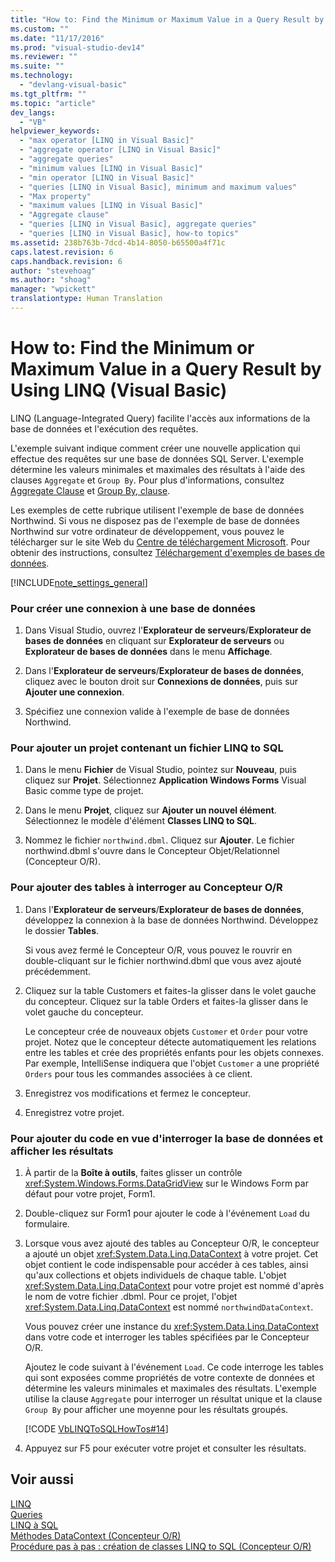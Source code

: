 ```yaml
---
title: "How to: Find the Minimum or Maximum Value in a Query Result by Using LINQ (Visual Basic) | Microsoft Docs"
ms.custom: ""
ms.date: "11/17/2016"
ms.prod: "visual-studio-dev14"
ms.reviewer: ""
ms.suite: ""
ms.technology: 
  - "devlang-visual-basic"
ms.tgt_pltfrm: ""
ms.topic: "article"
dev_langs: 
  - "VB"
helpviewer_keywords: 
  - "max operator [LINQ in Visual Basic]"
  - "aggregate operator [LINQ in Visual Basic]"
  - "aggregate queries"
  - "minimum values [LINQ in Visual Basic]"
  - "min operator [LINQ in Visual Basic]"
  - "queries [LINQ in Visual Basic], minimum and maximum values"
  - "Max property"
  - "maximum values [LINQ in Visual Basic]"
  - "Aggregate clause"
  - "queries [LINQ in Visual Basic], aggregate queries"
  - "queries [LINQ in Visual Basic], how-to topics"
ms.assetid: 238b763b-7dcd-4b14-8050-b65500a4f71c
caps.latest.revision: 6
caps.handback.revision: 6
author: "stevehoag"
ms.author: "shoag"
manager: "wpickett"
translationtype: Human Translation
---
```

# How to: Find the Minimum or Maximum Value in a Query Result by Using LINQ (Visual Basic)
LINQ \(Language\-Integrated Query\) facilite l'accès aux informations de la base de données et l'exécution des requêtes.  
  
 L'exemple suivant indique comment créer une nouvelle application qui effectue des requêtes sur une base de données SQL Server.  L'exemple détermine les valeurs minimales et maximales des résultats à l'aide des clauses `Aggregate` et `Group By`.  Pour plus d'informations, consultez [Aggregate Clause](../../../../visual-basic/language-reference/queries/aggregate-clause.md) et [Group By, clause](../../../../visual-basic/language-reference/queries/group-by-clause.md).  
  
 Les exemples de cette rubrique utilisent l'exemple de base de données Northwind.  Si vous ne disposez pas de l'exemple de base de données Northwind sur votre ordinateur de développement, vous pouvez le télécharger sur le site Web du [Centre de téléchargement Microsoft](http://go.microsoft.com/fwlink/?LinkID=98088).  Pour obtenir des instructions, consultez [Téléchargement d'exemples de bases de données](../Topic/Downloading%20Sample%20Databases.md).  
  
 [!INCLUDE[note_settings_general](../../../../csharp/language-reference/compiler-messages/includes/note_settings_general_md.md)]  
  
### Pour créer une connexion à une base de données  
  
1.  Dans Visual Studio, ouvrez l'**Explorateur de serveurs**\/**Explorateur de bases de données** en cliquant sur **Explorateur de serveurs** ou **Explorateur de bases de données** dans le menu **Affichage**.  
  
2.  Dans l'**Explorateur de serveurs**\/**Explorateur de bases de données**, cliquez avec le bouton droit sur **Connexions de données**, puis sur **Ajouter une connexion**.  
  
3.  Spécifiez une connexion valide à l'exemple de base de données Northwind.  
  
### Pour ajouter un projet contenant un fichier LINQ to SQL  
  
1.  Dans le menu **Fichier** de Visual Studio, pointez sur **Nouveau**, puis cliquez sur **Projet**.  Sélectionnez **Application Windows Forms** Visual Basic comme type de projet.  
  
2.  Dans le menu **Projet**, cliquez sur **Ajouter un nouvel élément**.  Sélectionnez le modèle d'élément **Classes LINQ to SQL**.  
  
3.  Nommez le fichier `northwind.dbml`.  Cliquez sur **Ajouter**.  Le fichier northwind.dbml s'ouvre dans le Concepteur Objet\/Relationnel \(Concepteur O\/R\).  
  
### Pour ajouter des tables à interroger au Concepteur O\/R  
  
1.  Dans l'**Explorateur de serveurs**\/**Explorateur de bases de données**, développez la connexion à la base de données Northwind.  Développez le dossier **Tables**.  
  
     Si vous avez fermé le Concepteur O\/R, vous pouvez le rouvrir en double\-cliquant sur le fichier northwind.dbml que vous avez ajouté précédemment.  
  
2.  Cliquez sur la table Customers et faites\-la glisser dans le volet gauche du concepteur.  Cliquez sur la table Orders et faites\-la glisser dans le volet gauche du concepteur.  
  
     Le concepteur crée de nouveaux objets `Customer` et `Order` pour votre projet.  Notez que le concepteur détecte automatiquement les relations entre les tables et crée des propriétés enfants pour les objets connexes.  Par exemple, IntelliSense indiquera que l'objet `Customer` a une propriété `Orders` pour tous les commandes associées à ce client.  
  
3.  Enregistrez vos modifications et fermez le concepteur.  
  
4.  Enregistrez votre projet.  
  
### Pour ajouter du code en vue d'interroger la base de données et afficher les résultats  
  
1.  À partir de la **Boîte à outils**, faites glisser un contrôle <xref:System.Windows.Forms.DataGridView> sur le Windows Form par défaut pour votre projet, Form1.  
  
2.  Double\-cliquez sur Form1 pour ajouter le code à l'événement `Load` du formulaire.  
  
3.  Lorsque vous avez ajouté des tables au Concepteur O\/R, le concepteur a ajouté un objet <xref:System.Data.Linq.DataContext> à votre projet.  Cet objet contient le code indispensable pour accéder à ces tables, ainsi qu'aux collections et objets individuels de chaque table.  L'objet <xref:System.Data.Linq.DataContext> pour votre projet est nommé d'après le nom de votre fichier .dbml.  Pour ce projet, l'objet <xref:System.Data.Linq.DataContext> est nommé `northwindDataContext`.  
  
     Vous pouvez créer une instance du <xref:System.Data.Linq.DataContext> dans votre code et interroger les tables spécifiées par le Concepteur O\/R.  
  
     Ajoutez le code suivant à l'événement `Load`.  Ce code interroge les tables qui sont exposées comme propriétés de votre contexte de données et détermine les valeurs minimales et maximales des résultats.  L'exemple utilise la clause `Aggregate` pour interroger un résultat unique et la clause `Group By` pour afficher une moyenne pour les résultats groupés.  
  
     [!CODE [VbLINQToSQLHowTos#14](../CodeSnippet/VS_Snippets_VBCSharp/VbLINQtoSQLHowTos#14)]  
  
4.  Appuyez sur F5 pour exécuter votre projet et consulter les résultats.  
  
## Voir aussi  
 [LINQ](../../../../visual-basic/programming-guide/language-features/linq/index.md)   
 [Queries](../../../../visual-basic/language-reference/queries/queries.md)   
 [LINQ à SQL](../Topic/LINQ%20to%20SQL.md)   
 [Méthodes DataContext \(Concepteur O\/R\)](/visual-studio/data-tools/datacontext-methods-o-r-designer)   
 [Procédure pas à pas : création de classes LINQ to SQL \(Concepteur O\/R\)](../Topic/Walkthrough:%20Creating%20LINQ%20to%20SQL%20Classes%20\(O-R%20Designer\).md)